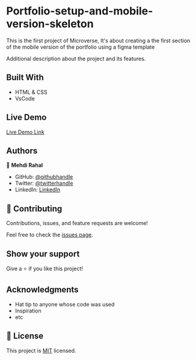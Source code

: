 # Portfolio-setup-and-mobile-version-skeleton
This is the first project of Microverse, It's about creating a the first section of the mobile version of the portfolio using a figma template

Additional description about the project and its features.

## Built With

- HTML & CSS
- VsCode

## Live Demo

[Live Demo Link](https://mehdi-rh.github.io/)

## Authors

👤 **Mehdi Rahal**

- GitHub: [@githubhandle](https://github.com/Mehdi-Rh)
- Twitter: [@twitterhandle](https://twitter.com/MRahal92)
- LinkedIn: [LinkedIn](https://www.linkedin.com/in/mehdi-rahal22/)


## 🤝 Contributing

Contributions, issues, and feature requests are welcome!

Feel free to check the [issues page](../../issues/).

## Show your support

Give a ⭐️ if you like this project!

## Acknowledgments

- Hat tip to anyone whose code was used
- Inspiration
- etc

## 📝 License

This project is [MIT](./MIT.md) licensed.
